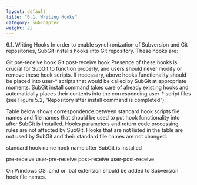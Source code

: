 ```yaml
---
layout: default
title: "6.1. Writing Hooks"
category: subchapter
weight: 22
---
```

6.1. Writing Hooks
In order to enable synchronization of Subversion and Git repositories, SubGit installs hooks into Git repository. These hooks are:

Git pre-receive hook
Git post-receive hook
Presence of these hooks is crucial for SubGit to function properly, and users should never modify or remove these hook scripts. If necessary, above hooks functionality should be placed into user-* scripts that would be called by SubGit at appropriate moments. SubGit install command takes care of already existing hooks and automatically places their contents into the corresponding user-* script files (see Figure 5.2, “Repository after install command is completed”).

Table below shows correspondence between standard hook scripts file names and file names that should be used to put hook functionality into after SubGit is installed. Hooks parameters and return code processing rules are not affected by SubGit. Hooks that are not listed in the table are not used by SubGit and their standard file names are not changed.

standard hook name             hook name after SubGit is installed

pre-receive                    user-pre-receive
post-receive                   user-post-receive

On Windows OS .cmd or .bat extension should be added to Subversion hook file names.